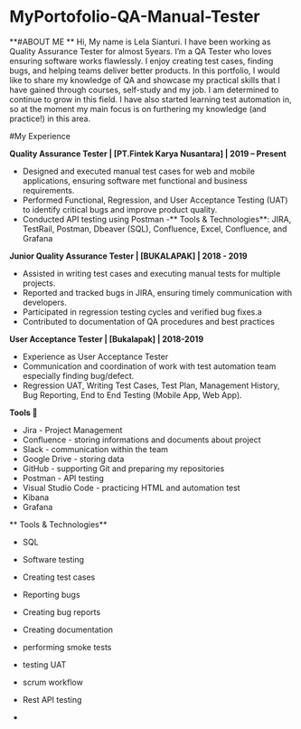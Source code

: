 # MyPortofolio-QA-Manual-Tester

**#ABOUT ME
**
Hi, My name is Lela Sianturi. I have been working as Quality Assurance Tester for almost 5years.
I’m a QA Tester who loves ensuring software works flawlessly. I enjoy creating test cases, finding bugs, and helping teams deliver better products.
In this portfolio, I would like to share my knowledge of QA and showcase my practical skills that I have gained through courses, self-study and my job. I am determined to continue to grow in this field. I have also started learning test automation in, so at the moment my main focus is on furthering my knowledge (and practice!) in this area.


#My Experience

**Quality Assurance Tester | [PT.Fintek Karya Nusantara] | 2019 – Present**
- Designed and executed manual test cases for web and mobile applications, ensuring software met functional and business requirements.
- Performed Functional, Regression, and User Acceptance Testing (UAT) to identify critical bugs and improve product quality.
- Conducted API testing using Postman
-** Tools & Technologies**: JIRA, TestRail, Postman, Dbeaver (SQL), Confluence, Excel, Confluence, and Grafana 


**Junior Quality Assurance Tester | [BUKALAPAK] | 2018 - 2019**
- Assisted in writing test cases and executing manual tests for multiple projects.
- Reported and tracked bugs in JIRA, ensuring timely communication with developers.
- Participated in regression testing cycles and verified bug fixes.a
- Contributed to documentation of QA procedures and best practices


**User Acceptance Tester | [Bukalapak] | 2018-2019**
- Experience as User Acceptance Tester
- Communication and coordination of work with test automation team especially finding bug/defect.
- Regression UAT, Writing Test Cases, Test Plan, Management History, Bug Reporting, End to
End Testing (Mobile App, Web App).


**Tools 🔧**
- Jira - Project Management
- Confluence - storing informations and documents about project
- Slack - communication within the team
- Google Drive - storing data
- GitHub - supporting Git and preparing my repositories
- Postman - API testing
- Visual Studio Code - practicing HTML and automation test
- Kibana
- Grafana


 ** Tools & Technologies**

 - SQL
   

- Software testing
- Creating test cases
- Reporting bugs
- Creating bug reports
- Creating documentation
- performing smoke tests
- testing UAT
- scrum workflow
- Rest API testing
- 



